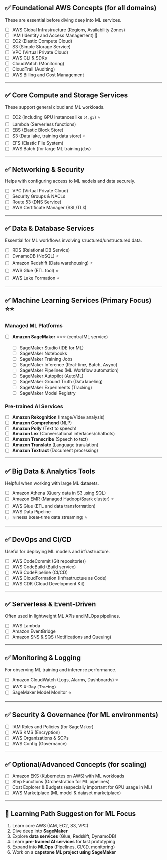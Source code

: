 

## ✅ **Foundational AWS Concepts (for all domains)**

These are essential before diving deep into ML services.

* [ ] AWS Global Infrastructure (Regions, Availability Zones)
* [ ] IAM (Identity and Access Management) 🔐
* [ ] EC2 (Elastic Compute Cloud)
* [ ] S3 (Simple Storage Service)
* [ ] VPC (Virtual Private Cloud)
* [ ] AWS CLI & SDKs
* [ ] CloudWatch (Monitoring)
* [ ] CloudTrail (Auditing)
* [ ] AWS Billing and Cost Management

---

## ✅ **Core Compute and Storage Services**

These support general cloud and ML workloads.

* [ ] EC2 (including GPU instances like `p4`, `g5`) ⭐
* [ ] Lambda (Serverless functions)
* [ ] EBS (Elastic Block Store)
* [ ] S3 (Data lake, training data store) ⭐
* [ ] EFS (Elastic File System)
* [ ] AWS Batch (for large ML training jobs)

---

## ✅ **Networking & Security**

Helps with configuring access to ML models and data securely.

* [ ] VPC (Virtual Private Cloud)
* [ ] Security Groups & NACLs
* [ ] Route 53 (DNS Service)
* [ ] AWS Certificate Manager (SSL/TLS)

---

## ✅ **Data & Database Services**

Essential for ML workflows involving structured/unstructured data.

* [ ] RDS (Relational DB Service)
* [ ] DynamoDB (NoSQL) ⭐
* [ ] Amazon Redshift (Data warehousing) ⭐
* [ ] AWS Glue (ETL tool) ⭐
* [ ] AWS Lake Formation ⭐

---

## ✅ **Machine Learning Services** (Primary Focus) ⭐⭐

### Managed ML Platforms

* [ ] **Amazon SageMaker** ⭐⭐⭐ (central ML service)

  * [ ] SageMaker Studio (IDE for ML)
  * [ ] SageMaker Notebooks
  * [ ] SageMaker Training Jobs
  * [ ] SageMaker Inference (Real-time, Batch, Async)
  * [ ] SageMaker Pipelines (ML Workflow automation)
  * [ ] SageMaker Autopilot (AutoML)
  * [ ] SageMaker Ground Truth (Data labeling)
  * [ ] SageMaker Experiments (Tracking)
  * [ ] SageMaker Model Registry

### Pre-trained AI Services

* [ ] **Amazon Rekognition** (Image/Video analysis)
* [ ] **Amazon Comprehend** (NLP)
* [ ] **Amazon Polly** (Text to speech)
* [ ] **Amazon Lex** (Conversational interfaces/chatbots)
* [ ] **Amazon Transcribe** (Speech to text)
* [ ] **Amazon Translate** (Language translation)
* [ ] **Amazon Textract** (Document processing)

---

## ✅ **Big Data & Analytics Tools**

Helpful when working with large ML datasets.

* [ ] Amazon Athena (Query data in S3 using SQL)
* [ ] Amazon EMR (Managed Hadoop/Spark cluster) ⭐
* [ ] AWS Glue (ETL and data transformation)
* [ ] AWS Data Pipeline
* [ ] Kinesis (Real-time data streaming) ⭐

---

## ✅ **DevOps and CI/CD**

Useful for deploying ML models and infrastructure.

* [ ] AWS CodeCommit (Git repositories)
* [ ] AWS CodeBuild (Build service)
* [ ] AWS CodePipeline (CI/CD)
* [ ] AWS CloudFormation (Infrastructure as Code)
* [ ] AWS CDK (Cloud Development Kit)

---

## ✅ **Serverless & Event-Driven**

Often used in lightweight ML APIs and MLOps pipelines.

* [ ] AWS Lambda
* [ ] Amazon EventBridge
* [ ] Amazon SNS & SQS (Notifications and Queuing)

---

## ✅ **Monitoring & Logging**

For observing ML training and inference performance.

* [ ] Amazon CloudWatch (Logs, Alarms, Dashboards) ⭐
* [ ] AWS X-Ray (Tracing)
* [ ] SageMaker Model Monitor ⭐

---

## ✅ **Security & Governance (for ML environments)**

* [ ] IAM Roles and Policies (for SageMaker)
* [ ] AWS KMS (Encryption)
* [ ] AWS Organizations & SCPs
* [ ] AWS Config (Governance)

---

## ✅ **Optional/Advanced Concepts (for scaling)**

* [ ] Amazon EKS (Kubernetes on AWS) with ML workloads
* [ ] Step Functions (Orchestration for ML pipelines)
* [ ] Cost Explorer & Budgets (especially important for GPU usage in ML)
* [ ] AWS Marketplace (ML model & dataset marketplace)

---

## 🧠 Learning Path Suggestion for ML Focus

1. Learn core AWS (IAM, EC2, S3, VPC)
2. Dive deep into **SageMaker**
3. Explore **data services** (Glue, Redshift, DynamoDB)
4. Learn **pre-trained AI services** for fast prototyping
5. Expand into **MLOps** (Pipelines, CI/CD, monitoring)
6. Work on a **capstone ML project using SageMaker**


